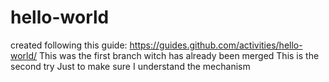 # hello-world
created following this guide: https://guides.github.com/activities/hello-world/
This was the first branch witch has already been merged
This is the second try
Just to make sure I understand the mechanism

